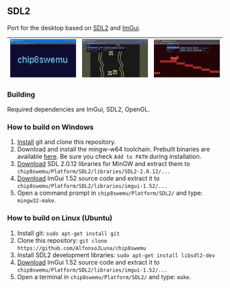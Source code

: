 ## SDL2

Port for the desktop based on [SDL2](http://libsdl.org) and [ImGui](https://github.com/ocornut/imgui).

![](../../Assets/Images/SDL2-1.png) | ![](../../Assets/Images/SDL2-2.png) | ![](../../Assets/Images/SDL2-3.png)
:------------------------: | :------------------------: | :------------------------:

### Building

Required dependencies are ImGui, SDL2, OpenGL.

### How to build on Windows

1. [Install](https://git-scm.com/downloads) git and clone this repository.
2. Download and install the mingw-w64 toolchain. Prebuilt binaries are available [here](https://gnutoolchains.com/mingw64/). Be sure you check `Add to PATH` during installation.
3. [Download](https://www.libsdl.org/release/SDL2-devel-2.0.12-mingw.tar.gz) SDL 2.0.12 libraries for MinGW and extract them to `chip8swemu/Platform/SDL2/libraries/SDL2-2.0.12/...`
4. [Download](https://github.com/ocornut/imgui/archive/v1.52.zip) ImGui 1.52 source code and extract it to `chip8swemu/Platform/SDL2/libraries/imgui-1.52/...`
5. Open a command prompt in `chip8swemu/Platform/SDL2/` and type: `mingw32-make`.

### How to build on Linux (Ubuntu)

1. Install git: `sudo apt-get install git`
2. Clone this repository: `git clone https://github.com/AlfonsoJLuna/chip8swemu`
3. Install SDL2 development libraries: `sudo apt-get install libsdl2-dev`
4. [Download](https://github.com/ocornut/imgui/archive/v1.52.zip) ImGui 1.52 source code and extract it to `chip8swemu/Platform/SDL2/libraries/imgui-1.52/...`
5. Open a terminal in `chip8swemu/Platform/SDL2/` and type: `make`. 
